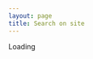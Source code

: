 ```yaml
---
layout: page
title: Search on site
---
```


<div id="cse" style="width: 100%;">Loading</div>
<script src="//www.google.com/jsapi" type="text/javascript"> </script>
<script type="text/javascript"> 
google.load('search', '1');
google.setOnLoadCallback(function() {
var customSearchOptions = {};  var customSearchControl = new google.search.CustomSearchControl(
'000857461493106615220:h3g48vufhro', customSearchOptions);
customSearchControl.setResultSetSize(google.search.Search.FILTERED_CSE_RESULTSET);
customSearchControl.draw('cse');
}, true);
</script>
<link rel="stylesheet" href="//www.google.com/cse/style/look/default.css" type="text/css" />
